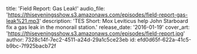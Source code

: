 title: 'Field Report: Gas Leak!'
audio_file: 'https://thiseveningsshow.s3.amazonaws.com/episodes/field-report-gas-leak%21.mp3'
description: 'TES Short: Mox Leviticus help John Starboard fix a gas leak in the monorail station.'
release_date: '2016-01-19'
cover_art: 'https://thiseveningsshow.s3.amazonaws.com/episodes/field-report.jpg'
author: 7328c14f-7ec2-4511-a24d-29a1c5ce23eb
id: efd0d65f-622a-41c5-b9bc-7f925bacb72f
